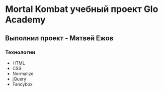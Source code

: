# Mortal Kombat учебный проект Glo Academy
## Выполнил проект - Матвей Ежов
### Технологии 
- HTML
- CSS
- Normalize
- jQuery
- Fancybox
